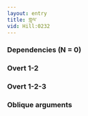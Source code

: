 ```yaml
---
layout: entry
title: གླལ་
vid: Hill:0232
---
```

### Dependencies (N = 0)


### Overt 1-2


### Overt 1-2-3


### Oblique arguments
